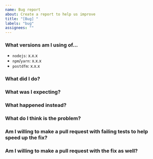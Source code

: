 ```yaml
---
name: Bug report
about: Create a report to help us improve
title: "[Bug] "
labels: "bug"
assignees: ""
---
```


### What versions am I using of...

- `nodejs`: x.x.x
- `npm`/`yarn`: x.x.x
- `postdfm`: x.x.x

### What did I do?

### What was I expecting?

### What happened instead?

### What do I think is the problem?

### Am I willing to make a pull request with failing tests to help speed up the fix?

### Am I willing to make a pull request with the fix as well?
